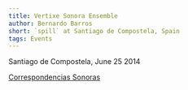 ```yaml
---
title: Vertixe Sonora Ensemble
author: Bernardo Barros
short: `spill` at Santiago de Compostela, Spain
tags: Events
---
```


Santiago de Compostela, June 25 2014

[Correspondencias Sonoras](http://vertixesonora.net/musica-e-arte-correspondencias-sonoras-2014/)


